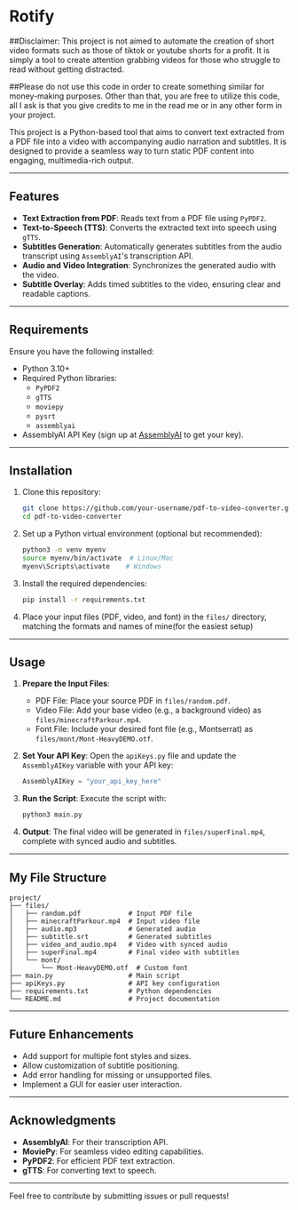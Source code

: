 # Rotify

##Disclaimer: This project is not aimed to automate the creation of short video formats such as those of tiktok or youtube shorts for a profit. It is simply a tool to create attention grabbing videos for those who struggle to read without getting distracted. 

##Please do not use this code in order to create something similar for money-making purposes. Other than that, you are free to utilize this code, all I ask is that you give credits to me in the read me or in any other form in your project. 

This project is a Python-based tool that aims to convert text extracted from a PDF file into a video with accompanying audio narration and subtitles. It is designed to provide a seamless way to turn static PDF content into engaging, multimedia-rich output.

---

## Features
- **Text Extraction from PDF**: Reads text from a PDF file using `PyPDF2`.
- **Text-to-Speech (TTS)**: Converts the extracted text into speech using `gTTS`.
- **Subtitles Generation**: Automatically generates subtitles from the audio transcript using `AssemblyAI`'s transcription API.
- **Audio and Video Integration**: Synchronizes the generated audio with the video.
- **Subtitle Overlay**: Adds timed subtitles to the video, ensuring clear and readable captions.

---

## Requirements
Ensure you have the following installed:
- Python 3.10+
- Required Python libraries:
  - `PyPDF2`
  - `gTTS`
  - `moviepy`
  - `pysrt`
  - `assemblyai`
- AssemblyAI API Key (sign up at [AssemblyAI](https://www.assemblyai.com/) to get your key).

---

## Installation
1. Clone this repository:
   ```bash
   git clone https://github.com/your-username/pdf-to-video-converter.git
   cd pdf-to-video-converter
   ```
2. Set up a Python virtual environment (optional but recommended):
   ```bash
   python3 -m venv myenv
   source myenv/bin/activate  # Linux/Mac
   myenv\Scripts\activate    # Windows
   ```
3. Install the required dependencies:
   ```bash
   pip install -r requirements.txt
   ```
4. Place your input files (PDF, video, and font) in the `files/` directory, matching the formats and names of mine(for the easiest setup)

---

## Usage
1. **Prepare the Input Files**:
   - PDF File: Place your source PDF in `files/random.pdf`.
   - Video File: Add your base video (e.g., a background video) as `files/minecraftParkour.mp4`.
   - Font File: Include your desired font file (e.g., Montserrat) as `files/mont/Mont-HeavyDEMO.otf`.

2. **Set Your API Key**:
   Open the `apiKeys.py` file and update the `AssemblyAIKey` variable with your API key:
   ```python
   AssemblyAIKey = "your_api_key_here"
   ```

3. **Run the Script**:
   Execute the script with:
   ```bash
   python3 main.py
   ```

4. **Output**:
   The final video will be generated in `files/superFinal.mp4`, complete with synced audio and subtitles.

---

## My File Structure
```
project/
├── files/
│   ├── random.pdf            # Input PDF file
│   ├── minecraftParkour.mp4  # Input video file
│   ├── audio.mp3             # Generated audio
│   ├── subtitle.srt          # Generated subtitles
│   ├── video_and_audio.mp4   # Video with synced audio
│   ├── superFinal.mp4        # Final video with subtitles
│   └── mont/
│       └── Mont-HeavyDEMO.otf  # Custom font
├── main.py                   # Main script
├── apiKeys.py                # API key configuration
├── requirements.txt          # Python dependencies
└── README.md                 # Project documentation
```

---

## Future Enhancements
- Add support for multiple font styles and sizes.
- Allow customization of subtitle positioning.
- Add error handling for missing or unsupported files.
- Implement a GUI for easier user interaction.

---

## Acknowledgments
- **AssemblyAI**: For their transcription API.
- **MoviePy**: For seamless video editing capabilities.
- **PyPDF2**: For efficient PDF text extraction.
- **gTTS**: For converting text to speech.

---

Feel free to contribute by submitting issues or pull requests!
